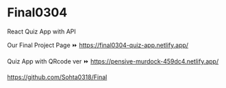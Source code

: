 # Final0304

React Quiz App with API 

Our Final Project Page
⏩ https://final0304-quiz-app.netlify.app/


Quiz App with QRcode ver
⏩ https://pensive-murdock-459dc4.netlify.app/

https://github.com/Sohta0318/Final


